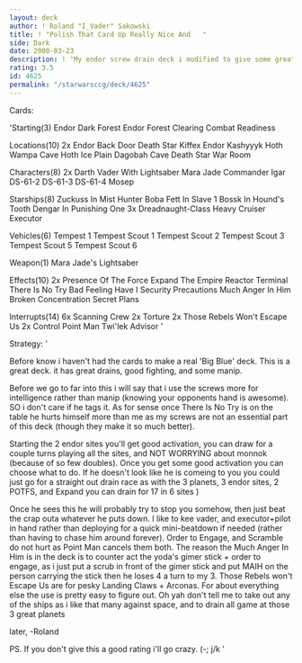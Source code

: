 ```yaml
---
layout: deck
author: ! Roland "I_Vader" Sakowski
title: ! "Polish That Card Up Really Nice And   "
side: Dark
date: 2000-03-23
description: ! "My endor screw drain deck i modified to give some great fighting advantage"
rating: 3.5
id: 4625
permalink: "/starwarsccg/deck/4625"
---
```

Cards: 

'Starting(3)
Endor Dark Forest
Endor Forest Clearing
Combat Readiness

Locations(10)
2x Endor Back Door
Death Star
Kiffex
Endor
Kashyyyk
Hoth Wampa Cave
Hoth Ice Plain
Dagobah Cave
Death Star War Room

Characters(8)
2x Darth Vader With Lightsaber
Mara Jade
Commander Igar
DS-61-2
DS-61-3
DS-61-4
Mosep

Starships(8)
Zuckuss In Mist Hunter
Boba Fett In Slave 1
Bossk In Hound's Tooth
Dengar In Punishing One
3x Dreadnaught-Class Heavy Cruiser
Executor

Vehicles(6)
Tempest 1
Tempest Scout 1
Tempest Scout 2
Tempest Scout 3
Tempest Scout 5
Tempest Scout 6

Weapon(1)
Mara Jade's Lightsaber

Effects(10)
2x Presence Of The Force
Expand The Empire
Reactor Terminal
There Is No Try
Bad Feeling Have I
Security Precautions
Much Anger In Him
Broken Concentration
Secret Plans

Interrupts(14)
6x Scanning Crew
2x Torture
2x Those Rebels Won't Escape Us
2x Control
Point Man
Twi'lek Advisor '

Strategy: '

Before know i haven't had the cards to make a real 'Big Blue' deck. This is a great deck. it has great drains, good fighting, and some manip.

Before we go to far into this i will say that i use the screws more for intelligence rather than manip (knowing your opponents hand is awesome). SO i don't care if he tags it. As for sense once There Is No Try is on the table he hurts himself more than me as my screws are not an essential part of this deck (though they make it so much better).

Starting the 2 endor sites you'll get good activation, you can draw for a couple turns playing all the sites, and NOT WORRYING about monnok (because of so few doubles). Once you get some good activation you can choose what to do.	If he doesn't look like he is comeing to you you could just go for a straight out drain race as with the 3 planets, 3 endor sites, 2 POTFS, and Expand you can drain for 17 in 6 sites )

Once he sees this he will probably try to stop you somehow, then just beat the crap outa whatever he puts down. I like to kee vader, and executor+pilot in hand rather than deploying for a quick mini-beatdown if needed (rather than having to chase him around forever). Order to Engage, and Scramble do not hurt as Point Man cancels them both. The reason the Much Anger In Him is in the deck is to counter act the yoda's gimer stick + order to engage, as i just put a scrub in front of the gimer stick and put MAIH on the person carrying the stick then he loses 4 a turn to my 3. Those Rebels won't Escape Us are for pesky Landing Claws + Arconas. For about everything else the use is pretty easy to figure out. Oh yah don't tell me to take out any of the ships as i like that many against space, and to drain all game at those 3 great planets

later,
-Roland

PS. If you don't give this a good rating i'll go crazy. (-; j/k '
